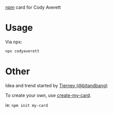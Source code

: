 [npm] card for Cody Averett

# Usage

Via npx:

```bash
npx codyaverett
```

# Other

Idea and trend started by [Tierney (@bitandbang)]

To create your own, use [create-my-card].

ie: `npm init my-card`

[npm]: https://www.npmjs.com/
[tierney (@bitandbang)]: https://www.npmjs.com/package/bitandbang
[create-my-card]: https://www.npmjs.com/package/create-my-card

